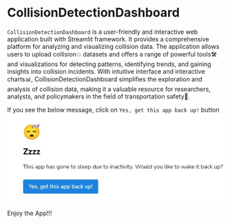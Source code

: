 # CollisionDetectionDashboard

`CollisionDetectionDashboard` is a user-friendly and interactive web application built with Streamlit framework. 
It provides a comprehensive platform for analyzing and visualizing collision data. 
The application allows users to upload collision💥 datasets and offers a range of powerful tools🛠️ and visualizations for detecting patterns, identifying trends, and gaining insights into collision incidents.
With intuitive interface and interactive charts📊, CollisionDetectionDashboard simplifies the exploration and analysis of collision data, making it a valuable resource for researchers, analysts, and policymakers in the field of transportation safety🦺.

If you see the below message, click on `Yes, get this app back up!` button
![13](https://github.com/adarshkuthuru/Motor-Vehicle-Collision-Analysis-with-Streamlit-App/blob/main/images/Error.jpg)

Enjoy the App!!!

